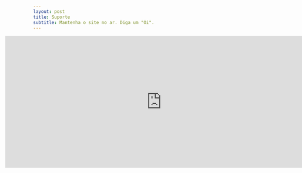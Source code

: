 ```yaml
---
layout: post
title: Suporte
subtitle: Mantenha o site no ar. Diga um "Oi".
---
```


<iframe src="https://emergir.github.io/draft7.html" style="position:relative; left:-15%" width="850" height="360" frameborder="0"></iframe>
